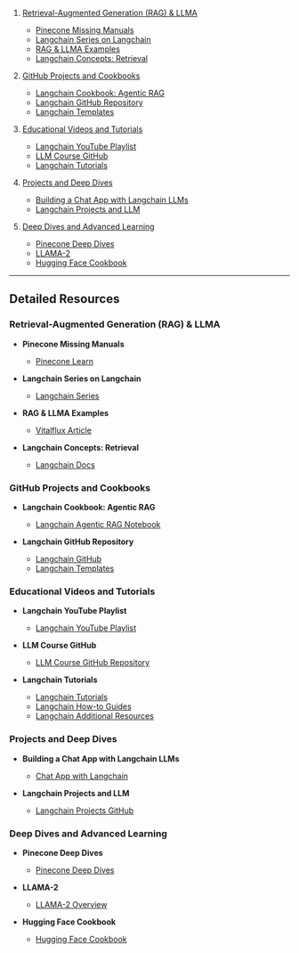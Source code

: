 1. [Retrieval-Augmented Generation (RAG) & LLMA](#rag-and-llma)
   - [Pinecone Missing Manuals](#pinecone-missing-manuals)
   - [Langchain Series on Langchain](#langchain-series)
   - [RAG & LLMA Examples](#rag-and-llma-examples)
   - [Langchain Concepts: Retrieval](#langchain-concepts)

2. [GitHub Projects and Cookbooks](#github-projects)
   - [Langchain Cookbook: Agentic RAG](#langchain-cookbook)
   - [Langchain GitHub Repository](#langchain-github)
   - [Langchain Templates](#langchain-templates)

3. [Educational Videos and Tutorials](#educational-videos)
   - [Langchain YouTube Playlist](#langchain-youtube)
   - [LLM Course GitHub](#llm-course)
   - [Langchain Tutorials](#langchain-tutorials)

4. [Projects and Deep Dives](#projects-and-deep-dives)
   - [Building a Chat App with Langchain LLMs](#building-a-chat-app)
   - [Langchain Projects and LLM](#langchain-projects)

5. [Deep Dives and Advanced Learning](#deep-dives)
   - [Pinecone Deep Dives](#pinecone-deep-dives)
   - [LLAMA-2](#llama-2)
   - [Hugging Face Cookbook](#hugging-face-cookbook)

---

## Detailed Resources

### Retrieval-Augmented Generation (RAG) & LLMA <a name="rag-and-llma"></a>

- **Pinecone Missing Manuals** <a name="pinecone-missing-manuals"></a>
  - [Pinecone Learn](https://www.pinecone.io/learn/#missing-manuals)

- **Langchain Series on Langchain** <a name="langchain-series"></a>
  - [Langchain Series](https://www.pinecone.io/learn/series/langchain/)

- **RAG & LLMA Examples** <a name="rag-and-llma-examples"></a>
  - [Vitalflux Article](https://vitalflux.com/retrieval-augmented-generation-rag-llm-examples/)

- **Langchain Concepts: Retrieval** <a name="langchain-concepts"></a>
  - [Langchain Docs](https://python.langchain.com/v0.2/docs/concepts/#retrieval)

### GitHub Projects and Cookbooks <a name="github-projects"></a>

- **Langchain Cookbook: Agentic RAG** <a name="langchain-cookbook"></a>
  - [Langchain Agentic RAG Notebook](https://github.com/langchain-ai/langchain/blob/master/cookbook/langgraph_agentic_rag.ipynb)

- **Langchain GitHub Repository** <a name="langchain-github"></a>
  - [Langchain GitHub](https://github.com/langchain-ai/langchain/tree/master/cookbook)
  - [Langchain Templates](https://github.com/langchain-ai/langchain/tree/master/templates)

### Educational Videos and Tutorials <a name="educational-videos"></a>

- **Langchain YouTube Playlist** <a name="langchain-youtube"></a>
  - [Langchain YouTube Playlist](https://www.youtube.com/playlist?list=PLfaIDFEXuae06tclDATrMYY0idsTdLg9v)

- **LLM Course GitHub** <a name="llm-course"></a>
  - [LLM Course GitHub Repository](https://github.com/mlabonne/llm-course)

- **Langchain Tutorials** <a name="langchain-tutorials"></a>
  - [Langchain Tutorials](https://python.langchain.com/v0.2/docs/tutorials/)
  - [Langchain How-to Guides](https://python.langchain.com/v0.2/docs/how_to/#text-splitters)
  - [Langchain Additional Resources](https://python.langchain.com/v0.1/docs/additional_resources/tutorials/)

### Projects and Deep Dives <a name="projects-and-deep-dives"></a>

- **Building a Chat App with Langchain LLMs** <a name="building-a-chat-app"></a>
  - [Chat App with Langchain](https://towardsdatascience.com/building-a-chat-app-with-langchain-llms-and-streamlit-for-complex-sql-database-interaction-7433245079f3)

- **Langchain Projects and LLM** <a name="langchain-projects"></a>
  - [Langchain Projects GitHub](https://github.com/ananthanarayanan431/Langchain-Projects-LLM/tree/main)

### Deep Dives and Advanced Learning <a name="deep-dives"></a>

- **Pinecone Deep Dives** <a name="pinecone-deep-dives"></a>
  - [Pinecone Deep Dives](https://www.pinecone.io/learn/category/deep-dives/)

- **LLAMA-2** <a name="llama-2"></a>
  - [LLAMA-2 Overview](https://www.pinecone.io/learn/llama-2/)

- **Hugging Face Cookbook** <a name="hugging-face-cookbook"></a>
  - [Hugging Face Cookbook](https://huggingface.co/learn/cookbook/en/index)
